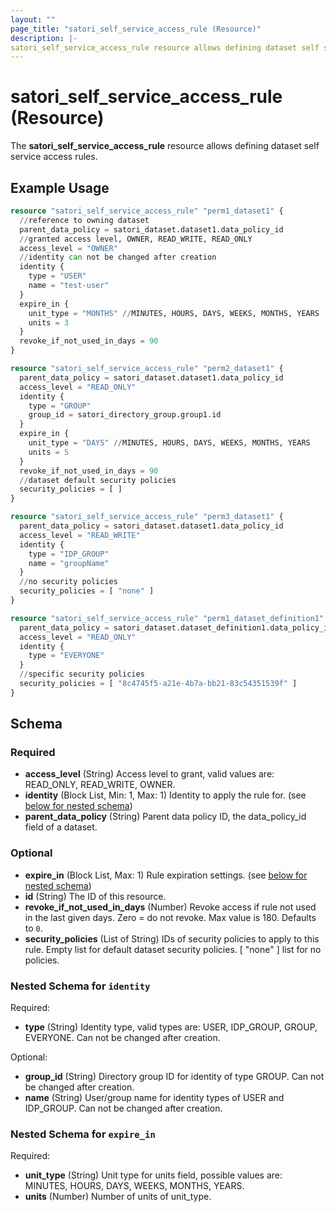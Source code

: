 ```yaml
---
layout: ""
page_title: "satori_self_service_access_rule (Resource)"
description: |-
satori_self_service_access_rule resource allows defining dataset self service access rules.
---
```


# satori_self_service_access_rule (Resource)

The **satori_self_service_access_rule** resource allows defining dataset self service access rules.

## Example Usage

```terraform
resource "satori_self_service_access_rule" "perm1_dataset1" {
  //reference to owning dataset
  parent_data_policy = satori_dataset.dataset1.data_policy_id
  //granted access level, OWNER, READ_WRITE, READ_ONLY
  access_level = "OWNER"
  //identity can not be changed after creation
  identity {
    type = "USER"
    name = "test-user"
  }
  expire_in {
    unit_type = "MONTHS" //MINUTES, HOURS, DAYS, WEEKS, MONTHS, YEARS
    units = 3
  }
  revoke_if_not_used_in_days = 90
}

resource "satori_self_service_access_rule" "perm2_dataset1" {
  parent_data_policy = satori_dataset.dataset1.data_policy_id
  access_level = "READ_ONLY"
  identity {
    type = "GROUP"
    group_id = satori_directory_group.group1.id
  }
  expire_in {
    unit_type = "DAYS" //MINUTES, HOURS, DAYS, WEEKS, MONTHS, YEARS
    units = 5
  }
  revoke_if_not_used_in_days = 90
  //dataset default security policies
  security_policies = [ ]
}

resource "satori_self_service_access_rule" "perm3_dataset1" {
  parent_data_policy = satori_dataset.dataset1.data_policy_id
  access_level = "READ_WRITE"
  identity {
    type = "IDP_GROUP"
    name = "groupName"
  }
  //no security policies
  security_policies = [ "none" ]
}

resource "satori_self_service_access_rule" "perm1_dataset_definition1" {
  parent_data_policy = satori_dataset.dataset_definition1.data_policy_id
  access_level = "READ_ONLY"
  identity {
    type = "EVERYONE"
  }
  //specific security policies
  security_policies = [ "8c4745f5-a21e-4b7a-bb21-83c54351539f" ]
}
```

<!-- schema generated by tfplugindocs -->
## Schema

### Required

- **access_level** (String) Access level to grant, valid values are: READ_ONLY, READ_WRITE, OWNER.
- **identity** (Block List, Min: 1, Max: 1) Identity to apply the rule for. (see [below for nested schema](#nestedblock--identity))
- **parent_data_policy** (String) Parent data policy ID, the data_policy_id field of a dataset.

### Optional

- **expire_in** (Block List, Max: 1) Rule expiration settings. (see [below for nested schema](#nestedblock--expire_in))
- **id** (String) The ID of this resource.
- **revoke_if_not_used_in_days** (Number) Revoke access if rule not used in the last given days. Zero = do not revoke. Max value is 180. Defaults to `0`.
- **security_policies** (List of String) IDs of security policies to apply to this rule. Empty list for default dataset security policies. [ "none" ] list for no policies.

<a id="nestedblock--identity"></a>
### Nested Schema for `identity`

Required:

- **type** (String) Identity type, valid types are: USER, IDP_GROUP, GROUP, EVERYONE.
Can not be changed after creation.

Optional:

- **group_id** (String) Directory group ID for identity of type GROUP.
Can not be changed after creation.
- **name** (String) User/group name for identity types of USER and IDP_GROUP.
Can not be changed after creation.


<a id="nestedblock--expire_in"></a>
### Nested Schema for `expire_in`

Required:

- **unit_type** (String) Unit type for units field, possible values are: MINUTES, HOURS, DAYS, WEEKS, MONTHS, YEARS.
- **units** (Number) Number of units of unit_type.